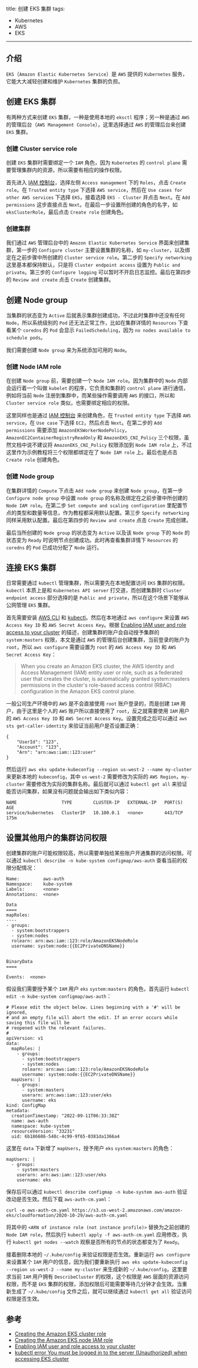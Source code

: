 title: 创建 EKS 集群
tags:
- Kubernetes
- AWS
- EKS
---

## 介绍
`EKS`（`Amazon Elastic Kubernetes Service`）是 `AWS` 提供的 `Kubernetes` 服务，它能大大减轻创建和维护 `Kubernetes` 集群的负担。

## 创建 EKS 集群
有两种方式来创建 `EKS` 集群，一种是使用本地的 `eksctl` 程序；另一种是通过 `AWS` 的管理后台（`AWS Management Console`），这里选择通过 `AWS` 的管理后台来创建 `EKS` 集群。

### 创建 Cluster service role
创建 `EKS` 集群时需要绑定一个 `IAM` 角色，因为 `Kubernetes` 的 `control plane` 需要管理集群内的资源，所以需要有相应的操作权限。

首先进入 [IAM 控制台](https://console.aws.amazon.com/iam/)，选择左侧 `Access management` 下的 `Roles`，点击 `Create role`。在 `Trusted entity type` 下选择 `AWS service`，然后在 `Use cases for other AWS services` 下选择 `EKS`，接着选择 `EKS - Cluster` 并点击 `Next`。在 `Add permissions` 这步直接点击 `Next`。在最后一步设置所创建的角色的名字，如 `eksClusterRole`，最后点击 `Create role` 创建角色。

### 创建集群
我们通过 `AWS` 管理后台中的 `Amazon Elastic Kubernetes Service` 界面来创建集群，第一步的 `Configure cluster` 主要设置集群的名称，如 `my-cluster`，以及绑定在之前步骤中所创建的 `Cluster service role`。第二步的 `Specify networking` 这里基本都保持默认，只是将 `Cluster endpoint access` 设置为 `Public and private`。第三步的 `Configure logging` 可以暂时不开启日志监控。最后在第四步的 `Review and create` 点击 `Create` 创建集群。

## 创建 Node group
当集群的状态变为 `Active` 后就表示集群创建成功，不过此时集群中还没有任何 `Node`，所以系统级别的 `Pod` 还无法正常工作，比如在集群详情的 `Resources` 下查看某个 `coredns` 的 `Pod` 会显示 `FailedScheduling`，因为 `no nodes available to schedule pods`。

我们需要创建 `Node group` 来为系统添加可用的 `Node`。

### 创建 Node IAM role
在创建 `Node group` 前，需要创建一个 `Node IAM role`。因为集群中的 `Node` 内部会运行着一个叫做 `kubelet` 的程序，它负责和集群的 `control plane` 进行通信，例如将当前 `Node` 注册到集群中，而某些操作需要调用 `AWS` 的接口，所以和 `Cluster service role` 类似，也需要绑定相应的权限。

这里同样也是通过 [IAM 控制台](https://console.aws.amazon.com/iam/) 来创建角色，在 `Trusted entity type` 下选择 `AWS service`，在 `Use case` 下选择 `EC2`，然后点击 `Next`。在第二步的 `Add permissions` 需要添加 `AmazonEKSWorkerNodePolicy`，`AmazonEC2ContainerRegistryReadOnly` 和 `AmazonEKS_CNI_Policy` 三个权限，虽然文档中说不建议将 `AmazonEKS_CNI_Policy` 权限添加到 `Node IAM role` 上，不过这里作为示例教程将三个权限都绑定在了 `Node IAM role` 上。最后也是点击 `Create role` 创建角色。

### 创建 Node group
在集群详情的 `Compute` 下点击 `Add node group` 来创建 `Node group`，在第一步 `Configure node group` 中设置 `node group` 的名称及绑定在之前步骤中所创建的 `Node IAM role`。在第二步 `Set compute and scaling configuration` 里配置节点的类型和数量等信息，作为教程都采用默认配置。第三步 `Specify networking` 同样采用默认配置。最后在第四步的 `Review and create` 点击 `Create` 完成创建。

最后当所创建的 `Node group` 的状态变为 `Active` 以及该 `Node group` 下的 `Node` 的状态变为 `Ready` 时说明节点创建成功。此时再查看集群详情下 `Resources` 的 `coredns` 的 `Pod` 已成功分配了 `Node` 运行。

## 连接 EKS 集群
日常需要通过 `kubectl` 管理集群，所以需要先在本地配置访问 `EKS` 集群的权限。`kubectl` 本质上是和 `Kubernetes API server` 打交道，而创建集群时 `Cluster endpoint access` 部分选择的是 `Public and private`，所以在这个场景下能够从公网管理 `EKS` 集群。

首先需要安装 [AWS CLI](https://docs.aws.amazon.com/cli/latest/userguide/getting-started-install.html) 和 [kubectl](https://docs.aws.amazon.com/eks/latest/userguide/install-kubectl.html)。然后在本地通过 `aws configure` 来设置 `AWS Access Key ID` 和 `AWS Secret Access Key`。根据 [Enabling IAM user and role access to your cluster](https://docs.aws.amazon.com/eks/latest/userguide/add-user-role.html) 的描述，创建集群的账户会自动授予集群的 `system:masters` 权限，本文是通过 `AWS` 的管理后台创建集群，当前登录的账户为 `root`，所以 `aws configure` 需要设置为 `root` 的 `AWS Access Key ID` 和 `AWS Secret Access Key`：

> When you create an Amazon EKS cluster, the AWS Identity and Access Management (IAM) entity user or role, such as a federated user that creates the cluster, is automatically granted system:masters permissions in the cluster's role-based access control (RBAC) configuration in the Amazon EKS control plane.

一般公司生产环境中的 `AWS` 是不会直接使用 `root` 账户登录的，而是创建 `IAM` 用户，由于这里是个人的 `AWS` 账户所以直接使用了 `root`，反之就需要使用 `IAM` 用户的 `AWS Access Key ID` 和 `AWS Secret Access Key`。设置完成之后可以通过 `aws sts get-caller-identity` 来验证当前用户是否设置正确：

```
{
    "UserId": "123",
    "Account": "123",
    "Arn": "arn:aws:iam::123:user"
}
```

然后运行 `aws eks update-kubeconfig --region us-west-2 --name my-cluster` 来更新本地的 `kubeconfig`，其中 `us-west-2` 需要修改为实际的 `AWS Region`，`my-cluster` 需要修改为实际的集群名称。最后就可以通过 `kubectl get all` 来验证能否访问集群，如果没有问题就会输出如下类似内容：

```
NAME                 TYPE        CLUSTER-IP   EXTERNAL-IP   PORT(S)   AGE
service/kubernetes   ClusterIP   10.100.0.1   <none>        443/TCP   175m
```

## 设置其他用户的集群访问权限
创建集群的账户可能权限较高，所以需要单独给某些账户开通集群的访问权限。可以通过 `kubectl describe -n kube-system configmap/aws-auth` 查看当前的权限分配情况：

```
Name:         aws-auth
Namespace:    kube-system
Labels:       <none>
Annotations:  <none>

Data
====
mapRoles:
----
- groups:
  - system:bootstrappers
  - system:nodes
  rolearn: arn:aws:iam::123:role/AmazonEKSNodeRole
  username: system:node:{{EC2PrivateDNSName}}


BinaryData
====

Events:  <none>
```

假设我们需要授予某个 `IAM` 用户 `eks` `system:masters` 的角色，首先运行 `kubectl edit -n kube-system configmap/aws-auth`：

```
# Please edit the object below. Lines beginning with a '#' will be ignored,
# and an empty file will abort the edit. If an error occurs while saving this file will be
# reopened with the relevant failures.
#
apiVersion: v1
data:
  mapRoles: |
    - groups:
      - system:bootstrappers
      - system:nodes
      rolearn: arn:aws:iam::123:role/AmazonEKSNodeRole
      username: system:node:{{EC2PrivateDNSName}}
  mapUsers: |
    - groups:
      - system:masters
      userarn: arn:aws:iam::123:user/eks
      username: eks
kind: ConfigMap
metadata:
  creationTimestamp: "2022-09-11T06:33:38Z"
  name: aws-auth
  namespace: kube-system
  resourceVersion: "33231"
  uid: 6b186686-548c-4c99-9f65-0381da1366a4
```

这里在 `data` 下新增了 `mapUsers`，授予用户 `eks` `system:masters` 的角色：

```
mapUsers: |
  - groups:
    - system:masters
    userarn: arn:aws:iam::123:user/eks
    username: eks
```

保存后可以通过 `kubectl describe configmap -n kube-system aws-auth` 验证改动是否生效。然后下载 `aws-auth-cm.yaml`：

```
curl -o aws-auth-cm.yaml https://s3.us-west-2.amazonaws.com/amazon-eks/cloudformation/2020-10-29/aws-auth-cm.yaml
```

将其中的 `<ARN of instance role (not instance profile)>` 替换为之前创建的 `Node IAM role`，然后执行 `kubectl apply -f aws-auth-cm.yaml` 应用修改，执行 `kubectl get nodes --watch` 观察是否所有的节点的状态都变为了 `Ready`。

接着删除本地的 `~/.kube/config` 来验证权限是否生效。重新运行 `aws configure` 来设置某个 `IAM` 用户的信息，因为我们要重新执行 `aws eks update-kubeconfig --region us-west-2 --name my-cluster` 来生成新的 `~/.kube/config`，这里要求当前 `IAM` 用户拥有 `DescribeCluster` 的权限，这个权限是 `AWS` 层面的资源访问权限，而不是 `EKS` 集群的权限，添加权限后可能需要等待几分钟才会生效。当重新生成了 `~/.kube/config` 文件之后，就可以继续通过 `kubectl get all` 验证访问权限是否生效。

## 参考
* [Creating the Amazon EKS cluster role](https://docs.aws.amazon.com/eks/latest/userguide/service_IAM_role.html#create-service-role)
* [Creating the Amazon EKS node IAM role](https://docs.aws.amazon.com/eks/latest/userguide/create-node-role.html#create-worker-node-role)
* [Enabling IAM user and role access to your cluster](https://docs.aws.amazon.com/eks/latest/userguide/add-user-role.html)
* [kubectl error You must be logged in to the server (Unauthorized) when accessing EKS cluster](https://stackoverflow.com/questions/50791303/kubectl-error-you-must-be-logged-in-to-the-server-unauthorized-when-accessing)